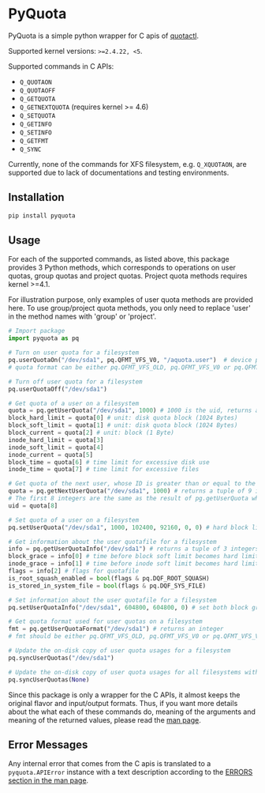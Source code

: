 # PyQuota

PyQuota is a simple python wrapper for C apis of [quotactl](http://man7.org/linux/man-pages/man2/quotactl.2.html).

Supported kernel versions: `>=2.4.22, <5`.

Supported commands in C APIs:

- `Q_QUOTAON`
- `Q_QUOTAOFF`
- `Q_GETQUOTA`
- `Q_GETNEXTQUOTA` (requires kernel >= 4.6)
- `Q_SETQUOTA`
- `Q_GETINFO`
- `Q_SETINFO`
- `Q_GETFMT`
- `Q_SYNC`

Currently, none of the commands for XFS filesystem, e.g. `Q_XQUOTAON`, are supported due to lack of documentations and testing environments.

## Installation

```bash
pip install pyquota
```

## Usage 

For each of the supported commands, as listed above, this package provides 3 Python methods, which corresponds to operations on user quotas, group quotas and project quotas. Project quota methods requires kernel >=4.1.

For illustration purpose, only examples of user quota methods are provided here. To use group/project quota methods, you only need to replace 'user' in the method names with 'group' or 'project'.

```python
# Import package
import pyquota as pq

# Turn on user quota for a filesystem
pq.userQuotaOn("/dev/sda1", pq.QFMT_VFS_V0, "/aquota.user")  # device path, quota format, quota file path 
# quota format can be either pq.QFMT_VFS_OLD, pq.QFMT_VFS_V0 or pq.QFMT_VFS_V1.

# Turn off user quota for a filesystem
pq.userQuotaOff("/dev/sda1")

# Get quota of a user on a filesystem
quota = pq.getUserQuota("/dev/sda1", 1000) # 1000 is the uid, returns a tuple of 8 integers
block_hard_limit = quota[0] # unit: disk quota block (1024 Bytes)
block_soft_limit = quota[1] # unit: disk quota block (1024 Bytes)
block_current = quota[2] # unit: block (1 Byte)
inode_hard_limit = quota[3]
inode_soft_limit = quota[4]
inode_current = quota[5]
block_time = quota[6] # time limit for excessive disk use
inode_time = quota[7] # time limit for excessive files

# Get quota of the next user, whose ID is greater than or equal to the specified ID, on a filesystem
quota = pq.getNextUserQuota("/dev/sda1", 1000) # returns a tuple of 9 integers. 
# The first 8 integers are the same as the result of pg.getUserQuota while the last integer is the user id. 
uid = quota[8]

# Set quota of a user on a filesystem
pq.setUserQuota("/dev/sda1", 1000, 102400, 92160, 0, 0) # hard block limit 100MB, soft block limit 90MB, no inode limits 

# Get information about the user quotafile for a filesystem
info = pq.getUserQuotaInfo("/dev/sda1") # returns a tuple of 3 integers
block_grace = info[0] # time before block soft limit becomes hard limit. (unit: second)
inode_grace = info[1] # time before inode soft limit becomes hard limit. (unit: second)
flags = info[2] # flags for quotafile
is_root_squash_enabled = bool(flags & pq.DQF_ROOT_SQUASH)
is_stored_in_system_file = bool(flags & pq.DQF_SYS_FILE)

# Set information about the user quotafile for a filesystem
pq.setUserQuotaInfo("/dev/sda1", 604800, 604800, 0) # set both block grace and inode grace to 1 week (7*24*60*60), set flags as empty 

# Get quota format used for user quotas on a filesystem
fmt = pq.getUserQuotaFormat("/dev/sda1") # returns an integer 
# fmt should be either pq.QFMT_VFS_OLD, pq.QFMT_VFS_V0 or pq.QFMT_VFS_V1

# Update the on-disk copy of user quota usages for a filesystem
pq.syncUserQuotas("/dev/sda1")

# Update the on-disk copy of user quota usages for all filesystems with active quotas
pq.syncUserQuotas(None)
```

Since this package is only a wrapper for the C APIs, it almost keeps the original flavor and input/output formats. Thus, if you want more details about the what each of these commands do, meaning of the arguments and meaning of the returned values, please read the [man page](http://man7.org/linux/man-pages/man2/quotactl.2.html). 

## Error Messages

Any internal error that comes from the C apis is translated to a `pyquota.APIError` instance with a text description according to the [ERRORS section in the man page](http://man7.org/linux/man-pages/man2/quotactl.2.html#ERRORS).
  